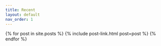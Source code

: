 ```yaml
---
title: Recent
layout: default
nav_order: 1
---
```



{% for post in site.posts %}
{% include post-link.html post=post %}
{% endfor %}
